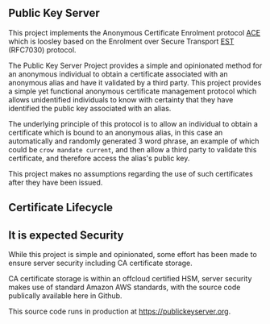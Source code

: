 ## Public Key Server

This project implements the Anonymous Certificate Enrolment protocol [ACE](https://github.com/rob-linton/publickeyserver/blob/main/ACE/ace.md) which is loosley based on the Enrolment over Secure Transport [EST](https://tools.ietf.org/html/rfc7030) (RFC7030) protocol.

The Public Key Server Project provides a simple and opinionated method for an anonymous individual to obtain a certificate associated with an anonymous alias and have it validated by a third party.  This project provides a simple yet functional anonymous certificate management protocol which allows unidentified individuals to know with certainty that they have identified the public key associated with an alias. 

The underlying principle of this protocol is to allow an individual to obtain a certificate which is bound to an anonymous alias, in this case an automatically and randomly generated 3 word phrase, an example of which could be `crow mandate current`, and then allow a third party to validate this certificate, and therefore access the alias's public key.

This project makes no assumptions regarding the use of such certificates after they have been issued.

Certificate Lifecycle
---------------------

It is expected 
Security
--------

While this project is simple and opinionated, some effort has been made to ensure server security including CA certificate storage.

CA certificate storage is within an offcloud certified HSM, server security makes use of standard Amazon AWS standards, with the source code publically available here in Github.

This source code runs in production at https://publickeyserver.org.




